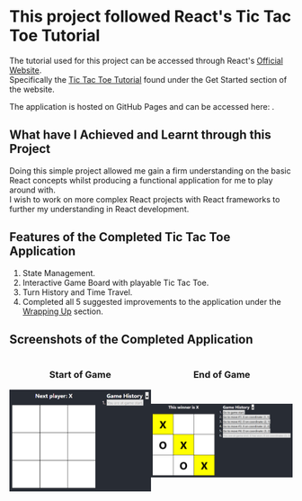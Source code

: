# This project followed React's Tic Tac Toe Tutorial 

The tutorial used for this project can be accessed through React's [Official Website](https://react.dev).\
Specifically the [Tic Tac Toe Tutorial](https://react.dev/learn/tutorial-tic-tac-toe) found under the Get Started section of the website.

The application is hosted on GitHub Pages and can be accessed here: .

## What have I Achieved and Learnt through this Project

Doing this simple project allowed me gain a firm understanding on the basic React concepts whilst producing a functional application for me to play around with.\
I wish to work on more complex React projects with React frameworks to further my understanding in React development.

## Features of the Completed Tic Tac Toe Application

1. State Management.
2. Interactive Game Board with playable Tic Tac Toe.
3. Turn History and Time Travel.
4. Completed all 5 suggested improvements to the application under the [Wrapping Up](https://react.dev/learn/tutorial-tic-tac-toe#wrapping-up) section.

## Screenshots of the Completed Application

<div style="display: grid; grid-template-columns: repeat(2, 1fr); text-align: center; align-items: center; ">
  <h3>Start of Game</h3>
  <h3>End of Game</h3>
  <img src="git_images/Game_Start.png" />
  <img src="git_images/Game_End.png" />
</div>
